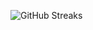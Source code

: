 ![GitHub Streaks](https://github-streaks-mqc9.onrender.com/streak/happilli/image?theme=midnight&cache_bust=1743101531&lang=ja)
